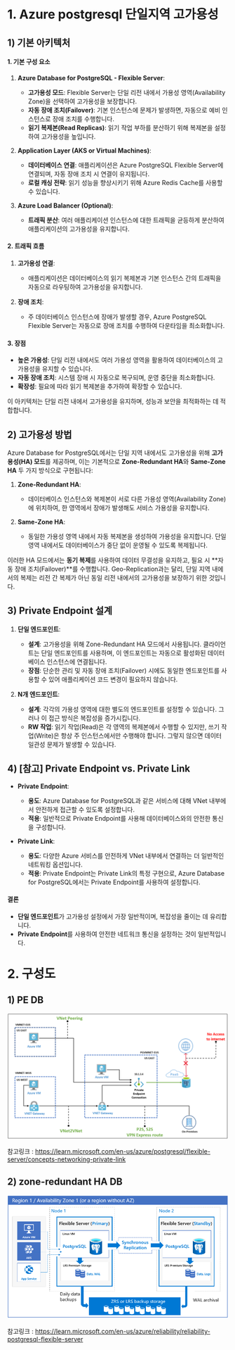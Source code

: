 





# 1. Azure postgresql  단일지역 고가용성



## 1) 기본 아키텍처

#### 1. **기본 구성 요소**

1. **Azure Database for PostgreSQL - Flexible Server**:
   - **고가용성 모드**: Flexible Server는 단일 리전 내에서 가용성 영역(Availability Zone)을 선택하여 고가용성을 보장합니다. 
   - **자동 장애 조치(Failover)**: 기본 인스턴스에 문제가 발생하면, 자동으로 예비 인스턴스로 장애 조치를 수행합니다.
   - **읽기 복제본(Read Replicas)**: 읽기 작업 부하를 분산하기 위해 복제본을 설정하여 고가용성을 높입니다.

2. **Application Layer (AKS or Virtual Machines)**:
   - **데이터베이스 연결**: 애플리케이션은 Azure PostgreSQL Flexible Server에 연결되며, 자동 장애 조치 시 연결이 유지됩니다.
   - **로컬 캐싱 전략**: 읽기 성능을 향상시키기 위해 Azure Redis Cache를 사용할 수 있습니다.

3. **Azure Load Balancer (Optional)**:
   - **트래픽 분산**: 여러 애플리케이션 인스턴스에 대한 트래픽을 균등하게 분산하여 애플리케이션의 고가용성을 유지합니다.

#### 2. **트래픽 흐름**

1. **고가용성 연결**:
   - 애플리케이션은 데이터베이스의 읽기 복제본과 기본 인스턴스 간의 트래픽을 자동으로 라우팅하여 고가용성을 유지합니다.

2. **장애 조치**:
   - 주 데이터베이스 인스턴스에 장애가 발생할 경우, Azure PostgreSQL Flexible Server는 자동으로 장애 조치를 수행하여 다운타임을 최소화합니다.

#### 3. **장점**

- **높은 가용성**: 단일 리전 내에서도 여러 가용성 영역을 활용하여 데이터베이스의 고가용성을 유지할 수 있습니다.
- **자동 장애 조치**: 시스템 장애 시 자동으로 복구되며, 운영 중단을 최소화합니다.
- **확장성**: 필요에 따라 읽기 복제본을 추가하여 확장할 수 있습니다.

이 아키텍처는 단일 리전 내에서 고가용성을 유지하며, 성능과 보안을 최적화하는 데 적합합니다.



## 2) 고가용성 방법

Azure Database for PostgreSQL에서는 단일 지역 내에서도 고가용성을 위해 **고가용성(HA) 모드**를 제공하며, 이는 기본적으로 **Zone-Redundant HA**와 **Same-Zone HA** 두 가지 방식으로 구현됩니다:

1. **Zone-Redundant HA**:
   - 데이터베이스 인스턴스와 복제본이 서로 다른 가용성 영역(Availability Zone)에 위치하여, 한 영역에서 장애가 발생해도 서비스 가용성을 유지합니다.

2. **Same-Zone HA**:
   - 동일한 가용성 영역 내에서 자동 복제본을 생성하여 가용성을 유지합니다. 단일 영역 내에서도 데이터베이스가 중단 없이 운영될 수 있도록 복제됩니다.

이러한 HA 모드에서는 **동기 복제**를 사용하여 데이터 무결성을 유지하고, 필요 시 **자동 장애 조치(Failover)**를 수행합니다. Geo-Replication과는 달리, 단일 지역 내에서의 복제는 리전 간 복제가 아닌 동일 리전 내에서의 고가용성을 보장하기 위한 것입니다.



## 3) Private Endpoint 설계

1. **단일 엔드포인트**:
   - **설계**: 고가용성을 위해 Zone-Redundant HA 모드에서 사용됩니다. 클라이언트는 단일 엔드포인트를 사용하며, 이 엔드포인트는 자동으로 활성화된 데이터베이스 인스턴스에 연결됩니다.
   - **장점**: 단순한 관리 및 자동 장애 조치(Failover) 시에도 동일한 엔드포인트를 사용할 수 있어 애플리케이션 코드 변경이 필요하지 않습니다.

2. **N개 엔드포인트**:
   - **설계**: 각각의 가용성 영역에 대한 별도의 엔드포인트를 설정할 수 있습니다. 그러나 이 접근 방식은 복잡성을 증가시킵니다.
   - **RW 작업**: 읽기 작업(Read)은 각 영역의 복제본에서 수행할 수 있지만, 쓰기 작업(Write)은 항상 주 인스턴스에서만 수행해야 합니다. 그렇지 않으면 데이터 일관성 문제가 발생할 수 있습니다.

## 4) [참고] Private Endpoint vs. Private Link

- **Private Endpoint**:
  - **용도**: Azure Database for PostgreSQL과 같은 서비스에 대해 VNet 내부에서 안전하게 접근할 수 있도록 설정합니다.
  - **적용**: 일반적으로 Private Endpoint를 사용해 데이터베이스와의 안전한 통신을 구성합니다.

- **Private Link**:
  - **용도**: 다양한 Azure 서비스를 안전하게 VNet 내부에서 연결하는 더 일반적인 네트워킹 옵션입니다.
  - **적용**: Private Endpoint는 Private Link의 특정 구현으로, Azure Database for PostgreSQL에서는 Private Endpoint를 사용하여 설정합니다.

#### 결론

- **단일 엔드포인트**가 고가용성 설정에서 가장 일반적이며, 복잡성을 줄이는 데 유리합니다.
- **Private Endpoint**를 사용하여 안전한 네트워크 통신을 설정하는 것이 일반적입니다.





#  2. 구성도



## 1) PE DB

![Networking overview with Private Link connectivity - Azure Database for  PostgreSQL - Flexible Server | Microsoft Learn](./26.DB_HA.assets/show-private-link-overview.png)

참고링크 : https://learn.microsoft.com/en-us/azure/postgresql/flexible-server/concepts-networking-private-link





## 2) zone-redundant HA DB

![Reliability and high availability in PostgreSQL - Flexible Server |  Microsoft Learn](./26.DB_HA.assets/concepts-same-zone-high-availability-architecture.png)

참고링크 : https://learn.microsoft.com/en-us/azure/reliability/reliability-postgresql-flexible-server




